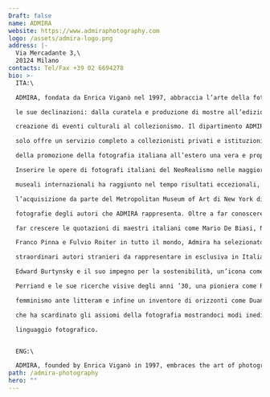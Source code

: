```yaml
---
Draft: false
name: ADMIRA
website: https://www.admiraphotography.com
logo: /assets/admira-logo.png
address: |-
  Via Mercadante 3,\
  20124 Milano
contacts: Tel/Fax +39 02 6694278
bio: >-
  ITA:\

  ADMIRA, fondata da Enrica Viganò nel 1997, abbraccia l’arte della fotografia in tutte

  le sue declinazioni: dalla curatela e produzione di mostre all’edizione di libri, dalla

  creazione di eventi culturali al collezionismo. Il dipartimento ADMIRA FineArt non

  solo offre un servizio completo a collezionisti privati e istituzioni pubbliche, ma fa

  della promozione della fotografia italiana all’estero una vera e propria mission.

  Inserire le opere di fotografi italiani del NeoRealismo nelle maggiori collezioni

  museali internazionali ha raggiunto nel tempo risultati eccezionali, come

  l’acquisizione da parte del Metropolitan Museum of Art di New York di ben 93

  fotografie degli autori che ADMIRA rappresenta. Oltre a far conoscere all’estero e a

  far crescere le quotazioni di maestri italiani come Mario De Biasi, Nino Migliori,

  Franco Pinna e Fulvio Roiter in tutto il mondo, Admira ha selezionato alcuni

  straordinari autori stranieri da rappresentare in esclusiva in Italia: una star come

  Edward Burtynsky e il suo impegno per la sostenibilità, un’icona come Charlotte

  Perriand e le sue ricerche visive degli anni ’30, una pioniera come Ruth Orkin e il suo

  femminismo ante litteram e infine un inventore di orizzonti come Duane Michals,

  che ha scardinato gli assiomi della fotografia mostrandoci modi inediti di utilizzare il

  linguaggio fotografico.


  ENG:\

  ADMIRA, founded by Enrica Viganò in 1997, embraces the art of photography in all its forms: from curating and producing exhibitions to publishing books, creating cultural events and collecting. The ADMIRA FineArt department not only offers a complete service to private collectors and public institutions, but makes the promotion of Italian photography abroad a real mission. Inserting the works of Italian NeoRealism photographers in the major international museum collections has achieved exceptional results over time, such as the acquisition by the Metropolitan Museum of Art in New York of as many as 93 photographs of the authors that ADMIRA represents. In addition to bring abroad Italian masters such as Mario De Biasi, Nino Best, Franco Pinna and Fulvio Roiter while keeping their market value strong, Admira has selected some extraordinary foreign authors to be represented exclusively in Italy: a star like Edward Burtynsky and his commitment to sustainability, an icon like Charlotte Perriand and his visual research from the 1930s, a pioneer like Ruth Orkin and her ante litteram feminism and finally an inventor of horizons like Duane Michals, who unhinged the axioms of photography showing us new ways of using photographic language.
path: /admira-photography
hero: ""
---
```


